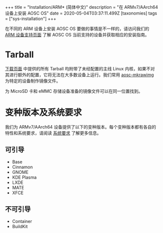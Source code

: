 +++
title = "Installation/ARM* (简体中文)"
description = "在 ARMv7/AArch64 设备上安装 AOSC OS"
date = 2020-05-04T03:37:11.499Z
[taxonomies]
tags = ["sys-installation"]
+++

在不同的 ARM 设备上安装 AOSC OS 要做的事情是不一样的，请访问我们的 [ARM 设备支持页面](https://github.com/AOSC-Dev/AOSC-os-arm-bsps/wiki) 了解 AOSC OS 当前支持的设备并获取相应的安装指南。

# Tarball

[下载页面](https://aosc.io/downloads/) 中提供的所有 Tarball 均附带了未经配置的主线 Linux 内核，如果不对其进行额外的配置，它将无法在大多数设备上运行。我们常用 [aosc-mkrawimg](https://github.com/AOSC-Dev/aosc-mkrawimg) 为特定的设备制作镜像文件。

为 MicroSD 卡和 eMMC 存储设备准备的镜像文件可以在同一位置找到。

# 变种版本及系统要求

我们为 ARMv7/AArch64 设备提供了以下的变种版本。每个变种版本都有各自的特性和系统要求，请阅读 [系统要求](@/aosc-os/installation/sysreq/arm-notes-sysreq.zh.md) 了解更多信息。

## 可引导

- Base
- Cinnamon
- GNOME
- KDE Plasma
- LXDE
- MATE
- XFCE

## 不可引导

- Container
- BuildKit
